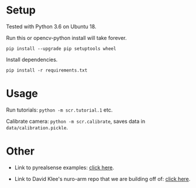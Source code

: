 # Setup

Tested with Python 3.6 on Ubuntu 18.

Run this or opencv-python install will take forever.

```
pip install --upgrade pip setuptools wheel
```

Install dependencies.

```
pip install -r requirements.txt
```

# Usage

Run tutorials: `python -m scr.tutorial.1` etc.

Calibrate camera: `python -m scr.calibrate`, saves data in `data/calibration.pickle`.

# Other

* Link to pyrealsense examples: [click here](https://github.com/IntelRealSense/librealsense/tree/master/wrappers/python/examples).

* Link to David Klee's nuro-arm repo that we are building off of: [click here](https://github.com/dmklee/nuro-arm).
